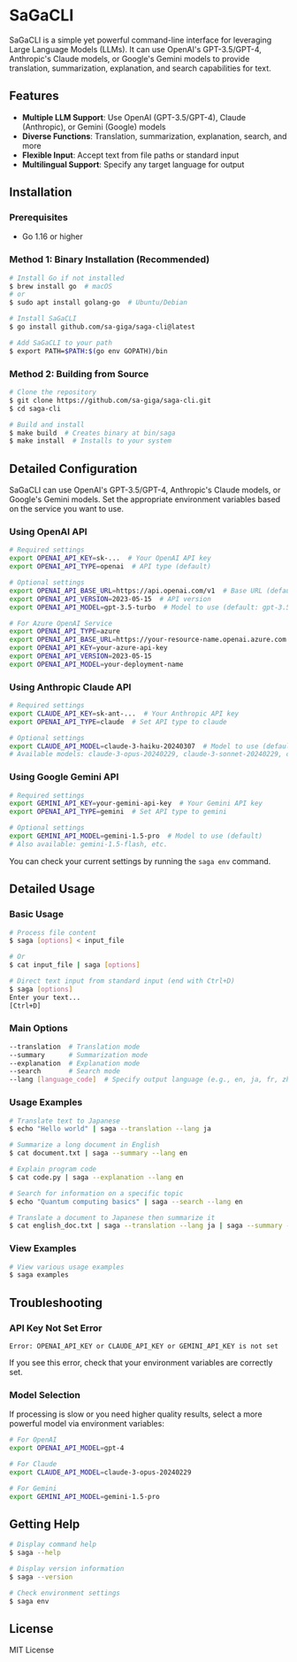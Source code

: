 # SaGaCLI

SaGaCLI is a simple yet powerful command-line interface for leveraging Large Language Models (LLMs). It can use OpenAI's GPT-3.5/GPT-4, Anthropic's Claude models, or Google's Gemini models to provide translation, summarization, explanation, and search capabilities for text.

## Features

- **Multiple LLM Support**: Use OpenAI (GPT-3.5/GPT-4), Claude (Anthropic), or Gemini (Google) models
- **Diverse Functions**: Translation, summarization, explanation, search, and more
- **Flexible Input**: Accept text from file paths or standard input
- **Multilingual Support**: Specify any target language for output

## Installation

### Prerequisites

- Go 1.16 or higher

### Method 1: Binary Installation (Recommended)

```bash
# Install Go if not installed
$ brew install go  # macOS
# or
$ sudo apt install golang-go  # Ubuntu/Debian

# Install SaGaCLI
$ go install github.com/sa-giga/saga-cli@latest

# Add SaGaCLI to your path
$ export PATH=$PATH:$(go env GOPATH)/bin
```

### Method 2: Building from Source

```bash
# Clone the repository
$ git clone https://github.com/sa-giga/saga-cli.git
$ cd saga-cli

# Build and install
$ make build  # Creates binary at bin/saga
$ make install  # Installs to your system
```

## Detailed Configuration

SaGaCLI can use OpenAI's GPT-3.5/GPT-4, Anthropic's Claude models, or Google's Gemini models. Set the appropriate environment variables based on the service you want to use.

### Using OpenAI API

```bash
# Required settings
export OPENAI_API_KEY=sk-...  # Your OpenAI API key
export OPENAI_API_TYPE=openai  # API type (default)

# Optional settings
export OPENAI_API_BASE_URL=https://api.openai.com/v1  # Base URL (default)
export OPENAI_API_VERSION=2023-05-15  # API version
export OPENAI_API_MODEL=gpt-3.5-turbo  # Model to use (default: gpt-3.5-turbo)

# For Azure OpenAI Service
export OPENAI_API_TYPE=azure
export OPENAI_API_BASE_URL=https://your-resource-name.openai.azure.com
export OPENAI_API_KEY=your-azure-api-key
export OPENAI_API_VERSION=2023-05-15
export OPENAI_API_MODEL=your-deployment-name
```

### Using Anthropic Claude API

```bash
# Required settings
export CLAUDE_API_KEY=sk-ant-...  # Your Anthropic API key
export OPENAI_API_TYPE=claude  # Set API type to claude

# Optional settings
export CLAUDE_API_MODEL=claude-3-haiku-20240307  # Model to use (default)
# Available models: claude-3-opus-20240229, claude-3-sonnet-20240229, claude-3-haiku-20240307, etc.
```

### Using Google Gemini API

```bash
# Required settings
export GEMINI_API_KEY=your-gemini-api-key  # Your Gemini API key
export OPENAI_API_TYPE=gemini  # Set API type to gemini

# Optional settings
export GEMINI_API_MODEL=gemini-1.5-pro  # Model to use (default)
# Also available: gemini-1.5-flash, etc.
```

You can check your current settings by running the `saga env` command.

## Detailed Usage

### Basic Usage

```bash
# Process file content
$ saga [options] < input_file

# Or
$ cat input_file | saga [options]

# Direct text input from standard input (end with Ctrl+D)
$ saga [options]
Enter your text...
[Ctrl+D]
```

### Main Options

```bash
--translation  # Translation mode
--summary      # Summarization mode
--explanation  # Explanation mode
--search       # Search mode
--lang [language_code]  # Specify output language (e.g., en, ja, fr, zh, etc.)
```

### Usage Examples

```bash
# Translate text to Japanese
$ echo "Hello world" | saga --translation --lang ja

# Summarize a long document in English
$ cat document.txt | saga --summary --lang en

# Explain program code
$ cat code.py | saga --explanation --lang en

# Search for information on a specific topic
$ echo "Quantum computing basics" | saga --search --lang en

# Translate a document to Japanese then summarize it
$ cat english_doc.txt | saga --translation --lang ja | saga --summary --lang ja
```

### View Examples

```bash
# View various usage examples
$ saga examples
```

## Troubleshooting

### API Key Not Set Error

```
Error: OPENAI_API_KEY or CLAUDE_API_KEY or GEMINI_API_KEY is not set
```

If you see this error, check that your environment variables are correctly set.

### Model Selection

If processing is slow or you need higher quality results, select a more powerful model via environment variables:

```bash
# For OpenAI
export OPENAI_API_MODEL=gpt-4

# For Claude
export CLAUDE_API_MODEL=claude-3-opus-20240229

# For Gemini
export GEMINI_API_MODEL=gemini-1.5-pro
```

## Getting Help

```bash
# Display command help
$ saga --help

# Display version information
$ saga --version

# Check environment settings
$ saga env
```

## License

MIT License
